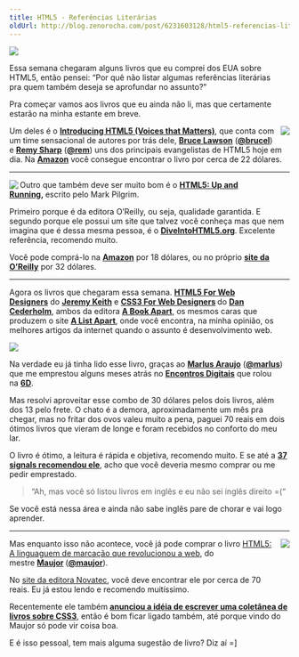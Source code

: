 ```yaml
---
title: HTML5 - Referências Literárias
oldUrl: http://blog.zenorocha.com/post/6231603128/html5-referencias-literarias
---
```


<p><img src="http://media.tumblr.com/tumblr_lmcim2rYdE1qe3219.jpg"/></p>

<p>Essa semana chegaram alguns livros que eu comprei dos EUA sobre HTML5, então pensei: &#8220;Por quê não listar algumas referências literárias pra quem também deseja se aprofundar no assunto?&#8221;</p>

<!-- more -->

<p>Pra começar vamos aos livros que eu ainda não li, mas que certamente estarão na minha estante em breve.</p>

<p><img src="http://media.tumblr.com/tumblr_lmcc8bW4OR1qe3219.jpg" align="right"/></p>

<p>Um deles é o <strong><a href="http://introducinghtml5.com/" target="_blank">Introducing HTML5 (Voices that Matters)</a></strong>, que conta com um time sensacional de autores por trás dele, <strong><a href="http://www.brucelawson.co.uk/" target="_blank">Bruce Lawson</a></strong> (<strong><a href="http://twitter.com/#!/brucel" target="_blank">@brucel</a></strong>) e <strong><a href="http://remysharp.com/" target="_blank">Remy Sharp</a></strong> (<strong><a href="http://twitter.com/#!/rem" target="_blank">@rem</a></strong>) uns dos principais evangelistas de HTML5 hoje em dia. Na <strong><a href="http://www.amazon.com/gp/product/0321687299?ie=UTF8&amp;tag=inht-20&amp;linkCode=as2&amp;camp=1789&amp;creative=9325&amp;creativeASIN=0321687299" target="_blank">Amazon</a></strong> você consegue encontrar o livro por cerca de 22 dólares.</p>

<hr><p><img src="http://media.tumblr.com/tumblr_lmccc9n9kP1qe3219.jpg" align="left"/></p>

<p>Outro que também deve ser muito bom é o <strong><a href="http://oreilly.com/catalog/9780596806033" target="_blank">HTML5: Up and Running</a>, </strong>escrito pelo Mark Pilgrim.</p>

<p>Primeiro porque é da editora O&#8217;Reilly, ou seja, qualidade garantida. E segundo porque ele possui um site que talvez você conheça mas que nem imagina que é dessa mesma pessoa, é o <strong><a href="http://diveintohtml5.org/" target="_blank">DiveIntoHTML5.org</a></strong>. Excelente referência, recomendo muito.</p>

<p>Você pode comprá-lo na <strong><a href="http://www.amazon.com/HTML5-Up-Running-Mark-Pilgrim/dp/0596806027/ref=pd_sim_b_7" target="_blank">Amazon</a></strong> por 18 dólares, ou no próprio <strong><a href="http://oreilly.com/catalog/9780596806033" target="_blank">site da O&#8217;Reilly</a></strong> por 32 dólares. </p>

<hr><p>Agora os livros que chegaram essa semana. <strong><a href="http://www.abookapart.com/products/html5-for-web-designers" target="_blank">HTML5 For Web Designers</a></strong> do <strong><a href="http://adactio.com/" target="_blank">Jeremy Keith</a></strong> e <strong><a href="http://www.abookapart.com/products/css3-for-web-designers" target="_blank">CSS3 For Web Designers</a> </strong>do <strong><a href="http://simplebits.com/" target="_blank">Dan Cederholm</a></strong>, ambos da editora <strong><a href="http://www.abookapart.com/" target="_blank">A Book Apart</a></strong>, os mesmos caras que produzem o site <strong><a href="http://www.alistapart.com/" target="_blank">A List Apart</a></strong>, onde você encontra, na minha opinião, os melhores artigos da internet quando o assunto é desenvolvimento web.</p>

<p><img src="http://media.tumblr.com/tumblr_lmbn1df9WV1qe3219.jpg"/></p>

<p>Na verdade eu já tinha lido esse livro, graças ao <strong><a href="http://marlus.com/" target="_blank">Marlus Araujo</a></strong> (<strong><a href="http://twitter.com/#!/marlus" target="_blank">@marlus</a></strong>) que me emprestou alguns meses atrás no <strong><a href="http://encontrosdigitais.wordpress.com/" target="_blank">Encontros Digitais</a></strong> que rolou na <strong><a href="http://www.6d.com.br/" target="_blank">6D</a></strong>. </p>

<p>Mas resolvi aproveitar esse combo de 30 dólares pelos dois livros, além dos 13 pelo frete. O chato é a demora, aproximadamente um mês pra chegar, mas no fritar dos ovos valeu muito a pena, paguei 70 reais em dois ótimos livros que vieram de longe e foram recebidos no conforto do meu lar.</p>

<p>O livro é ótimo, a leitura é rápida e objetiva, recomendo muito. E se até a <strong><a href="http://37signals.com/svn/posts/2338-html-5-for-web-designers-by-jeremy-keith" target="_blank">37 signals recomendou ele</a></strong>, acho que você deveria mesmo comprar ou me pedir emprestado.</p>

<blockquote>

<p>&#8220;Ah, mas você só listou livros em inglês e eu não sei inglês direito =(&#8220;</p>

</blockquote>

<p>Se você está nessa área e ainda não sabe inglês pare de chorar e vai logo aprender.</p>

<hr><p><img src="http://media.tumblr.com/tumblr_lq78xs3No71qe3219.gif" align="right"/>Mas enquanto isso não acontece, você já pode comprar o livro <a href="http://www.livrohtml5.com.br/" target="_blank">HTML5: A linguaguem de marcação que revolucionou a web</a>, do mestre <strong><a href="http://www.maujor.com/" target="_blank">Maujor</a> </strong>(<strong><a href="http://twitter.com/#!/maujor" target="_blank">@maujor</a></strong>).</p>

<p>No <a href="http://www.editoranovatec.com.br/livros/html5/" target="_blank">site da editora Novatec</a>, você deve encontrar ele por cerca de 70 reais. Eu já estou lendo e recomendo muitíssimo.</p>

<p>Recentemente ele também <strong><a href="http://www.maujor.com/blog/2011/06/04/css3-um-livro-ou-uma-coletanea/" target="_blank">anunciou a idéia de escrever uma coletânea de livros sobre CSS3</a></strong>, então é bom ficar ligado também, até porque vindo do Maujor só pode vir coisa boa.</p>

<p>E é isso pessoal, tem mais alguma sugestão de livro? Diz aí =]</p>
